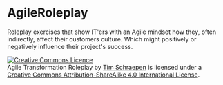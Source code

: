 AgileRoleplay
=============

Roleplay exercises that show IT'ers with an Agile mindset how they, often indirectly, affect their customers culture. Which might positively or negatively influence their project's success.

<a rel="license" href="http://creativecommons.org/licenses/by-sa/4.0/"><img alt="Creative Commons Licence" style="border-width:0" src="http://i.creativecommons.org/l/by-sa/4.0/88x31.png" /></a><br /><span xmlns:dct="http://purl.org/dc/terms/" property="dct:title">Agile Transformation Roleplay</span> by <a xmlns:cc="http://creativecommons.org/ns#" href="http://github.com/Sch3lp/AgileRoleplay" property="cc:attributionName" rel="cc:attributionURL">Tim Schraepen</a> is licensed under a <a rel="license" href="http://creativecommons.org/licenses/by-sa/4.0/">Creative Commons Attribution-ShareAlike 4.0 International License</a>.
